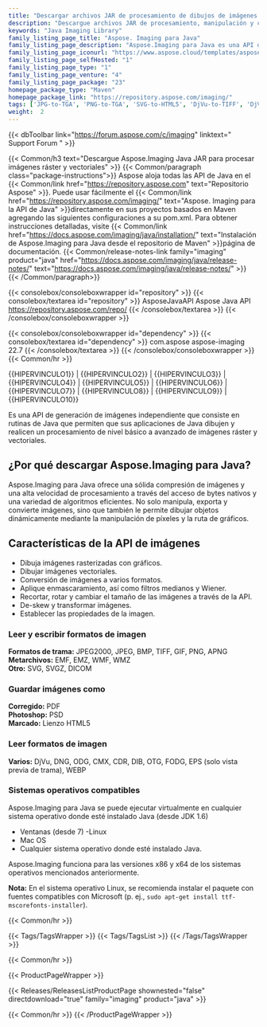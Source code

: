```yaml
---
title: "Descargar archivos JAR de procesamiento de dibujos de imágenes | Aspose.Imágenes"
description: "Descargue archivos JAR de procesamiento, manipulación y conversión de imágenes. Admite enmascaramiento, filtros, alineación, transformación de matriz, formas, tramado y vectores."
keywords: "Java Imaging Library"
family_listing_page_title: "Aspose. Imaging para Java"
family_listing_page_description: "Aspose.Imaging para Java es una API de imágenes de alto rendimiento y bien documentada que proporciona el grupo más flexible de rutinas de procesamiento de imágenes para que los desarrolladores creen, manipulen, guarden y conviertan imágenes en sus aplicaciones Java, sin necesidad de un editor de imágenes. ."
family_listing_page_iconurl: "https://www.aspose.cloud/templates/aspose/App_Themes/V3/images/imaging/272x272/aspose_imaging-for-java-min.png"
family_listing_page_selfHosted: "1"
family_listing_page_type: "1"
family_listing_page_venture: "4"
family_listing_page_package: "23"
homepage_package_type: "Maven"
homepage_package_link: "https://repository.aspose.com/imaging/"
tags: ['JPG-to-TGA', 'PNG-to-TGA', 'SVG-to-HTML5', 'DjVu-to-TIFF', 'DjVu-to-PDF', 'DNG-to-JPEG', 'image-to-PSD', 'PSD-to-JPG', 'image-to-PSD', 'WMF-to-PNG']
weight:  2
---
```


{{< dbToolbar link="https://forum.aspose.com/c/imaging" linktext=" Support Forum " >}}

{{< Common/h3 text="Descargue Aspose.Imaging Java JAR para procesar imágenes ráster y vectoriales"  >}}
{{< Common/paragraph class="package-instructions">}}
Aspose aloja todas las API de Java en el
{{< Common/link href="https://repository.aspose.com" text="Repositorio Aspose"  >}}. Puede usar fácilmente el
{{< Common/link href="https://repository.aspose.com/imaging/" text="Aspose. Imaging para la API de Java"  >}}directamente en sus proyectos basados en Maven agregando las siguientes configuraciones a su pom.xml. Para obtener instrucciones detalladas, visite
{{< Common/link href="https://docs.aspose.com/imaging/java/installation/" text="Instalación de Aspose.Imaging para Java desde el repositorio de Maven"  >}}página de documentación.
{{< Common/release-notes-link family="imaging" product="java" href="https://docs.aspose.com/imaging/java/release-notes/" text="https://docs.aspose.com/imaging/java/release-notes/"  >}}
{{< /Common/paragraph>}}

{{< consolebox/consoleboxwrapper id="repository" >}}
   {{< consolebox/textarea id="repository" >}} 
      <repository>
      <id>AsposeJavaAPI</id>
      <name>Aspose Java API</name>
      <url>https://repository.aspose.com/repo/</url>
      </repository> 
   {{< /consolebox/textarea >}}
{{< /consolebox/consoleboxwrapper >}}

{{< consolebox/consoleboxwrapper id="dependency" >}}
   {{< consolebox/textarea id="dependency" >}}
      <dependency>
      <groupId>com.aspose</groupId>
      <artifactId>aspose-imaging</artifactId>
      <version>22.7</version>
      </dependency>
   {{< /consolebox/textarea >}}
{{< /consolebox/consoleboxwrapper >}}
{{< Common/hr >}}

{{HIPERVINCULO1}} | {{HIPERVINCULO2}} | {{HIPERVINCULO3}} | {{HIPERVINCULO4}} | {{HIPERVINCULO5}} | {{HIPERVINCULO6}} | {{HIPERVINCULO7}} | {{HIPERVINCULO8}} | {{HIPERVINCULO9}} | {{HIPERVINCULO10}}

Es una API de generación de imágenes independiente que consiste en rutinas de Java que permiten que sus aplicaciones de Java dibujen y realicen un procesamiento de nivel básico a avanzado de imágenes ráster y vectoriales.

## ¿Por qué descargar Aspose.Imaging para Java?

Aspose.Imaging para Java ofrece una sólida compresión de imágenes y una alta velocidad de procesamiento a través del acceso de bytes nativos y una variedad de algoritmos eficientes. No solo manipula, exporta y convierte imágenes, sino que también le permite dibujar objetos dinámicamente mediante la manipulación de píxeles y la ruta de gráficos.

## Características de la API de imágenes

- Dibuja imágenes rasterizadas con gráficos.
- Dibujar imágenes vectoriales.
- Conversión de imágenes a varios formatos.
- Aplique enmascaramiento, así como filtros medianos y Wiener.
- Recortar, rotar y cambiar el tamaño de las imágenes a través de la API.
- De-skew y transformar imágenes.
- Establecer las propiedades de la imagen.

### Leer y escribir formatos de imagen

**Formatos de trama:** JPEG2000, JPEG, BMP, TIFF, GIF, PNG, APNG\
**Metarchivos:** EMF, EMZ, WMF, WMZ\
**Otro:** SVG, SVGZ, DICOM

### Guardar imágenes como

**Corregido:** PDF\
**Photoshop:** PSD\
**Marcado:** Lienzo HTML5

### Leer formatos de imagen

**Varios:** DjVu, DNG, ODG, CMX, CDR, DIB, OTG, FODG, EPS (solo vista previa de trama), WEBP

### Sistemas operativos compatibles

Aspose.Imaging para Java se puede ejecutar virtualmente en cualquier sistema operativo donde esté instalado Java (desde JDK 1.6)

- Ventanas (desde 7)
-Linux
- Mac OS
- Cualquier sistema operativo donde esté instalado Java.

Aspose.Imaging funciona para las versiones x86 y x64 de los sistemas operativos mencionados anteriormente.

**Nota:** En el sistema operativo Linux, se recomienda instalar el paquete con fuentes compatibles con Microsoft (p. ej., `sudo apt-get install ttf-mscorefonts-installer`).

{{< Common/hr >}}

{{< Tags/TagsWrapper >}}
 {{< Tags/TagsList >}}
{{< /Tags/TagsWrapper >}}

{{< Common/hr >}}

{{< ProductPageWrapper >}}
<!-- ReleasesListProductPage-->
   {{< Releases/ReleasesListProductPage shownested="false"  directdownload="true" family="imaging" product="java" >}}
<!-- /ReleasesListProductPage-->
{{< Common/hr >}}
{{< /ProductPageWrapper >}}


